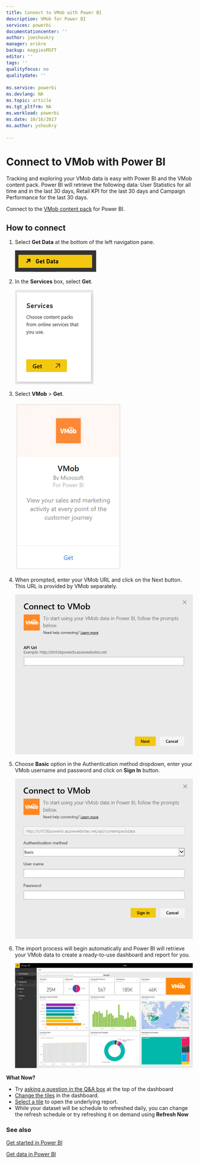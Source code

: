 ```yaml
---
title: Connect to VMob with Power BI
description: VMob for Power BI
services: powerbi
documentationcenter: ''
author: joeshoukry
manager: erikre
backup: maggiesMSFT
editor: ''
tags: ''
qualityfocus: no
qualitydate: ''

ms.service: powerbi
ms.devlang: NA
ms.topic: article
ms.tgt_pltfrm: NA
ms.workload: powerbi
ms.date: 10/16/2017
ms.author: yshoukry

---
```

# Connect to VMob with Power BI
Tracking and exploring your VMob data is easy with Power BI and the VMob content pack. Power BI will retrieve the following data: User Statistics for all time and in the last 30 days, Retail KPI for the last 30 days and Campaign Performance for the last 30 days.

Connect to the [VMob content pack](https://app.powerbi.com/getdata/services/vmob) for Power BI.

## How to connect
1. Select **Get Data** at the bottom of the left navigation pane.
   
    ![](media/powerbi-content-pack-vmob/getdata.png)
2. In the **Services** box, select **Get**.
   
   ![](media/powerbi-content-pack-vmob/services.png)
3. Select **VMob** \> **Get**.
   
   ![](media/powerbi-content-pack-vmob/vmob.png)
4. When prompted, enter your VMob URL and click on the Next button. This URL is provided by VMob separately.
   
    ![](media/powerbi-content-pack-vmob/params.png)
5. Choose **Basic** option in the Authentication method dropdown, enter your VMob username and password and click on **Sign In** button.
   
    ![](media/powerbi-content-pack-vmob/creds.png)
6. The import process will begin automatically and Power BI will retrieve your VMob data to create a ready-to-use dashboard and report for you.
   
   ![](media/powerbi-content-pack-vmob/dashboard2.png)

**What Now?**

* Try [asking a question in the Q&A box](powerbi-service-q-and-a.md) at the top of the dashboard
* [Change the tiles](service-dashboard-edit-tile.md) in the dashboard.
* [Select a tile](service-dashboard-tiles.md) to open the underlying report.
* While your dataset will be schedule to refreshed daily, you can change the refresh schedule or try refreshing it on demand using **Refresh Now**

### See also
[Get started in Power BI](service-get-started.md)

[Get data in Power BI](service-get-data.md)

